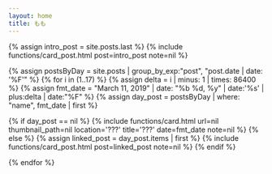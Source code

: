 ```yaml
---
layout: home
title: もも
---
```



<div class="row">
{% assign intro_post = site.posts.last %}
{% include functions/card_post.html post=intro_post note=nil %}

{% assign postsByDay = site.posts | group_by_exp:"post", "post.date | date: '%F'" %}
{% for i in (1..17) %}
{% assign delta = i | minus: 1 | times: 86400 %}
{% assign fmt_date = "March 11, 2019" | date: "%b %d, %y" | date:'%s' | plus:delta | date:"%F" %}
{% assign day_post = postsByDay | where: "name", fmt_date | first %}

{% if day_post == nil %}
    {% include functions/card.html url=nil thumbnail_path=nil location='???' title='???' date=fmt_date note=nil %}
{% else %}
    {% assign linked_post =  day_post.items | first %}
    {% include functions/card_post.html post=linked_post note=nil %}
{% endif %}

{% endfor %}
</div>
